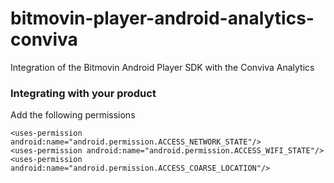 # bitmovin-player-android-analytics-conviva
Integration of the Bitmovin Android Player SDK with the Conviva Analytics


### Integrating with your product

Add the following permissions 

```
<uses-permission android:name="android.permission.ACCESS_NETWORK_STATE"/>
<uses-permission android:name="android.permission.ACCESS_WIFI_STATE"/>
<uses-permission android:name="android.permission.ACCESS_COARSE_LOCATION"/>
```